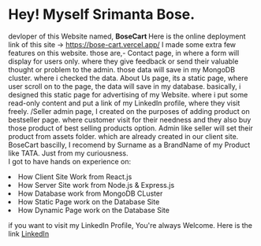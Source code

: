 # Hey! Myself Srimanta Bose.
devloper of this Website named, <b> BoseCart </b>
Here is the online deployment link of this site -> https://bose-cart.vercel.app/
I made some extra few features on this website. those are,- 
Contact page, in where a form will display for users only. where they give feedback or send their valuable thought or problem to the admin. those data will save in my MongoDB cluster. where i checked the data. 
About Us page, its a static page, where user scroll on to the page, the data will save in my database. basically, i designed this static page for advertising of my Website. where i put some read-only content and put a link of my LinkedIn profile, where they visit freely.
/Seller admin page, I created on the purposes of adding product on bestseller page. where customer visit for their needness and they also buy those product of best selling products option. Admin like seller will set their product from assets folder. which are already created in our client site.
BoseCart bascilly, I recomend by Surname as a BrandName of my Product like TATA. Just from my curiousness. 
<br>I got to have hands on experience on:
<li>How Client Site Work from React.js</li>
<li>How Server Site work from Node.js & Express.js</li>
<li>How Database work from MongoDB CLuster</li>
<li>How Static Page work on the Database Site</li>
<li>How Dynamic Page work on the Database Site</li>

if you want to visit my LinkedIn Profile, You're always Welcome. 
Here is the link <a href=
"https://www.linkedin.com/in/srimanta-bose-753375250/">LinkedIn</a>
